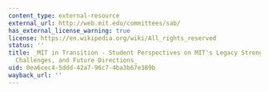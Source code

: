 ```yaml
---
content_type: external-resource
external_url: http://web.mit.edu/committees/sab/
has_external_license_warning: true
license: https://en.wikipedia.org/wiki/All_rights_reserved
status: ''
title: _MIT in Transition - Student Perspectives on MIT's Legacy Strengths, Emerging
  Challenges, and Future Directions_
uid: 0ea6cec4-5ddd-42a7-96c7-4ba3b67e389b
wayback_url: ''
---
```

